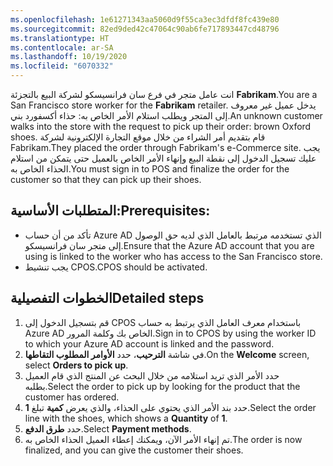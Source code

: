 ```yaml
---
ms.openlocfilehash: 1e61271343aa5060d9f55ca3ec3dfdf8fc439e80
ms.sourcegitcommit: 82ed9ded42c47064c90ab6fe717893447cd48796
ms.translationtype: HT
ms.contentlocale: ar-SA
ms.lasthandoff: 10/19/2020
ms.locfileid: "6070332"
---
```

<span data-ttu-id="c04c3-101">انت عامل متجر في فرع سان فرانسيسكو لشركة البيع بالتجزئة **Fabrikam**.</span><span class="sxs-lookup"><span data-stu-id="c04c3-101">You are a San Francisco store worker for the **Fabrikam** retailer.</span></span> <span data-ttu-id="c04c3-102">يدخل عميل غير معروف إلى المتجر ويطلب استلام الأمر الخاص به: حذاء أكسفورد بني.</span><span class="sxs-lookup"><span data-stu-id="c04c3-102">An unknown customer walks into the store with the request to pick up their order: brown Oxford shoes.</span></span> <span data-ttu-id="c04c3-103">قام بتقديم أمر الشراء من خلال موقع التجارة الإلكترونية لشركة Fabrikam.</span><span class="sxs-lookup"><span data-stu-id="c04c3-103">They placed the order through Fabrikam's e-Commerce site.</span></span> <span data-ttu-id="c04c3-104">يجب عليك تسجيل الدخول إلى نقطة البيع وإنهاء الأمر الخاص بالعميل حتى يتمكن من استلام الحذاء الخاص به.</span><span class="sxs-lookup"><span data-stu-id="c04c3-104">You must sign in to POS and finalize the order for the customer so that they can pick up their shoes.</span></span> 

## <a name="prerequisites"></a><span data-ttu-id="c04c3-105">المتطلبات الأساسية:</span><span class="sxs-lookup"><span data-stu-id="c04c3-105">Prerequisites:</span></span> 
-   <span data-ttu-id="c04c3-106">تأكد من أن حساب Azure AD الذي تستخدمه مرتبط بالعامل الذي لديه حق الوصول إلى متجر سان فرانسيسكو.</span><span class="sxs-lookup"><span data-stu-id="c04c3-106">Ensure that the Azure AD account that you are using is linked to the worker who has access to the San Francisco store.</span></span> 
-   <span data-ttu-id="c04c3-107">يجب تنشيط CPOS.</span><span class="sxs-lookup"><span data-stu-id="c04c3-107">CPOS should be activated.</span></span>

## <a name="detailed-steps"></a><span data-ttu-id="c04c3-108">الخطوات التفصيلية</span><span class="sxs-lookup"><span data-stu-id="c04c3-108">Detailed steps</span></span>
1.  <span data-ttu-id="c04c3-109">قم بتسجيل الدخول إلى CPOS باستخدام معرف العامل الذي يرتبط به حساب Azure AD الخاص بك وكلمة المرور.</span><span class="sxs-lookup"><span data-stu-id="c04c3-109">Sign in to CPOS by using the worker ID to which your Azure AD account is linked and the password.</span></span> 
2.  <span data-ttu-id="c04c3-110">في شاشة **الترحيب‬**، حدد **الأوامر المطلوب التقاطها**.</span><span class="sxs-lookup"><span data-stu-id="c04c3-110">On the **Welcome** screen, select **Orders to pick up**.</span></span>
3.  <span data-ttu-id="c04c3-111">حدد الأمر الذي تريد استلامه من خلال البحث عن المنتج الذي قام العميل بطلبه.</span><span class="sxs-lookup"><span data-stu-id="c04c3-111">Select the order to pick up by looking for the product that the customer has ordered.</span></span>
4.  <span data-ttu-id="c04c3-112">حدد بند الأمر الذي يحتوي على الحذاء، والذي يعرض **كمية** تبلغ **1**.</span><span class="sxs-lookup"><span data-stu-id="c04c3-112">Select the order line with the shoes, which shows a **Quantity** of **1**.</span></span>
5.  <span data-ttu-id="c04c3-113">حدد **طرق الدفع**.</span><span class="sxs-lookup"><span data-stu-id="c04c3-113">Select **Payment methods**.</span></span> 
6.  <span data-ttu-id="c04c3-114">تم إنهاء الأمر الآن، ويمكنك إعطاء العميل الحذاء الخاص به.</span><span class="sxs-lookup"><span data-stu-id="c04c3-114">The order is now finalized, and you can give the customer their shoes.</span></span>

